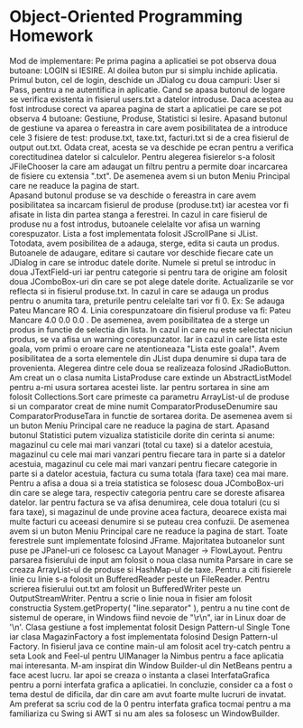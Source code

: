 # Object-Oriented Programming Homework

Mod de implementare: 
	Pe prima pagina a aplicatiei se pot observa doua butoane: LOGIN si IESIRE. Al doilea buton pur si simplu inchide aplicatia. Primul buton, cel de login, deschide un JDialog cu doua campuri: User si Pass, pentru a ne autentifica in aplicatie. Cand se apasa butonul de logare se verifica existenta in fisierul users.txt a datelor introduse. Daca acestea au fost introduse corect va aparea pagina de start a aplicatiei pe care se pot observa 4 butoane: Gestiune, Produse, Statistici si Iesire. 
	Apasand butonul de gestiune va aparea o fereastra in care avem posibilitatea de a introduce cele 3 fisiere de test: produse.txt, taxe.txt, facturi.txt si de a crea fisierul de output out.txt. Odata creat, acesta se va deschide pe ecran pentru a verifica corectitudinea datelor si calculelor. Pentru alegerea fisierelor s-a folosit JFileChooser la care am adaugat un filtru pentru a permite doar incarcarea de fisiere cu extensia ".txt". De asemenea avem si un buton Meniu Principal care ne readuce la pagina de start.	  
	Apasand butonul produse se va deschide o fereastra in care avem posibilitatea sa incarcam fisierul de produse (produse.txt) iar acestea vor fi afisate in lista din partea stanga a ferestrei. In cazul in care fisierul de produse nu a fost introdus, butoanele celelalte vor afisa un warning corespuzator. Lista a fost implementata folosit JScrollPane si JList. Totodata, avem posibilitea de a adauga, sterge, edita si cauta un produs. Butoanele de adaugare, editare si cautare vor deschide fiecare cate un JDialog in care se introduc datele dorite. Numele si pretul se introduc in doua JTextField-uri iar pentru categorie si pentru tara de origine am folosit doua JComboBox-uri din care se pot alege datele dorite. Actualizarile se vor reflecta si in fisierul produse.txt. In cazul in care se adauga un produs pentru o anumita tara, preturile pentru celelalte tari vor fi 0. Ex: Se adauga Pateu Mancare RO 4. Linia corespunzatoare din fisierul produse va fi: Pateu Mancare 4.0 0.0 0.0 . De asemenea, avem posibilitatea de a sterge un produs in functie de selectia din lista. In cazul in care nu este selectat niciun produs, se va afisa un warning corespunzator. Iar in cazul in care lista este goala, vom primi o eroare care ne atentioneaza "Lista este goala!". Avem posibilitatea de a sorta elementele din JList dupa denumire si dupa tara de provenienta. Alegerea dintre cele doua se realizeaza folosind JRadioButton. Am creat un o clasa numita ListaProduse care extinde un AbstractListModel pentru a-mi usura sortarea acestei liste. Iar pentru sortarea in sine am folosit Collections.Sort care primeste ca parametru ArrayList-ul de produse si un comparator creat de mine numit ComparatorProduseDenumire sau ComparatorProduseTara in functie de sortarea dorita. De asemenea avem si un buton Meniu Principal care ne readuce la pagina de start. 
	Apasand butonul Statistici putem vizualiza statisticile dorite din cerinta si anume: magazinul cu cele mai mari vanzari (total cu taxe) si a datelor acestuia, magazinul cu cele mai mari vanzari pentru fiecare tara in parte si a datelor acestuia, magazinul cu cele mai mari vanzari pentru fiecare categorie in parte si a datelor acestuia, factura cu suma totala (fara taxe) cea mai mare. Pentru a afisa a doua si a treia statistica se folosesc doua JComboBox-uri din care se alege tara, respectiv categoria pentru care se doreste afisarea datelor. Iar pentru factura se va afisa denumirea, cele doua totaluri (cu si fara taxe), si magazinul de unde provine acea factura, deoarece exista mai multe facturi cu aceeasi denumire si se puteau crea confuzii. De asemenea avem si un buton Meniu Principal care ne readuce la pagina de start.
	Toate ferestrele sunt implementate folosind JFrame. Majoritatea butoanelor sunt puse pe JPanel-uri ce folosesc ca Layout Manager -> FlowLayout.
	Pentru parsarea fisierului de input am folosit o noua clasa numita Parsare in care se creaza ArrayList-ul de produse si HashMap-ul de taxe. Pentru a citi fisierele linie cu linie s-a folosit un BufferedReader peste un FileReader. Pentru scrierea fisierului out.txt am folosit un BufferedWriter peste un OutputStreamWriter. Pentru a scrie o linie noua in fisier am folosit constructia System.getProperty( "line.separator" ), pentru a nu tine cont de sistemul de operare, in Windows fiind nevoie de "\r\n", iar in Linux doar de '\n'. Clasa gestiune a fost implementat folosit Design Pattern-ul Single Tone iar clasa MagazinFactory a fost implementata folosind Design Pattern-ul Factory. In fisierul java ce contine main-ul am folosit acel try-catch pentru a seta Look and Feel-ul pentru UIManager la Nimbus pentru a face aplicatia mai interesanta. M-am inspirat din Window Builder-ul din NetBeans pentru a face acest lucru. Iar apoi se creaza o instanta a clasei InterfataGrafica pentru a porni interfata grafica a aplicatiei.
	In concluzie, consider ca a fost o tema destul de dificila, dar din care am avut foarte multe lucruri de invatat. Am preferat sa scriu cod de la 0 pentru interfata grafica tocmai pentru a ma familiariza cu Swing si AWT si nu am ales sa folosesc un WindowBuilder. 
